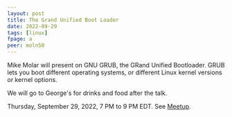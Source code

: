 ```yaml
---
layout: post
title: The Grand Unified Boot Loader
date: 2022-09-29
tags: [linux]
fpage: a
peer: moln50
---
```


Mike Molar will present on GNU GRUB, the GRand Unified Bootloader. GRUB lets
you boot different operating systems, or different Linux kernel versions or
kernel options.

We will go to George's for drinks and food after the talk.

Thursday, September 29, 2022, 7 PM to 9 PM EDT. See [Meetup]({{site.meetupurl}}).
